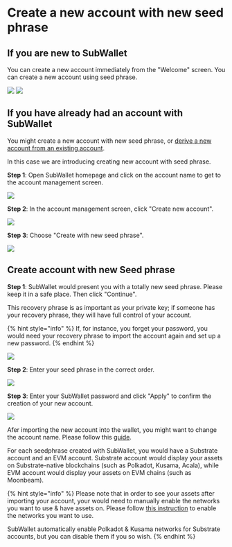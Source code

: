 # Create a new account with new seed phrase

## If you are new to SubWallet

You can create a new account immediately from the "Welcome" screen. You can create a new account using seed phrase.&#x20;

![](<../../.gitbook/assets/image (44) (1).png>) ![](<../../.gitbook/assets/image (23) (3).png>)



## If you have already had an account with SubWallet

You might create a new account with new seed phrase, or [derive a new account from an existing account](derive-a-new-account-from-an-existing-account.md).&#x20;

In this case we are introducing creating new account with seed phrase.&#x20;

**Step 1**: Open SubWallet homepage and click on the account name to get to the account management screen.

![](<../../.gitbook/assets/image (28) (1).png>)

**Step 2**: In the account management screen, click "Create new account".

![](<../../.gitbook/assets/image (71) (1).png>)

**Step 3**: Choose "Create with new seed phrase".

![](<../../.gitbook/assets/image (39) (1).png>)



## Create account with new Seed phrase

**Step 1**: SubWallet would present you with a totally new seed phrase. Please keep it in a safe place. Then click "Continue".

This recovery phrase is as important as your private key; if someone has your recovery phrase, they will have full control of your account.&#x20;

{% hint style="info" %}
If, for instance, you forget your password, you would need your recovery phrase to import the account again and set up a new password.
{% endhint %}

![](<../../.gitbook/assets/image (41) (2).png>)



**Step 2**: Enter your seed phrase in the correct order.

![](<../../.gitbook/assets/image (78) (1).png>)



**Step 3**: Enter your SubWallet password and click "Apply" to confirm the creation of your new account.

![](<../../.gitbook/assets/image (14) (2).png>)

Afer importing the new account into the wallet, you might want to change the account name. Please follow this [guide](switch-between-accounts-and-change-account-name.md).

For each seedphrase created with SubWallet, you would have a Substrate account and an EVM account. Substrate account would display your assets on Substrate-native blockchains (such as Polkadot, Kusama, Acala), while EVM account would display your assets on EVM chains (such as Moonbeam).&#x20;

{% hint style="info" %}
Please note that in order to see your assets after importing your account, your would need to manually enable the networks you want to use & have assets on. Please follow [this instruction](../customize-your-blockchains.md) to enable the networks you want to use.

SubWallet automatically enable Polkadot & Kusama networks for Substrate accounts, but you can disable them if you so wish.&#x20;
{% endhint %}


